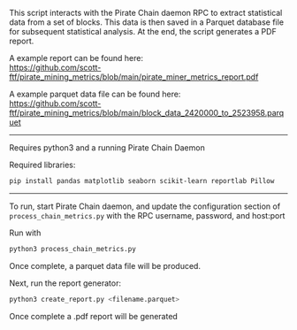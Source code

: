This script interacts with the Pirate Chain daemon RPC to extract statistical data from a set of blocks. This data is then saved in a Parquet database file for subsequent statistical analysis. At the end, the script generates a PDF report.

A example report can be found here: <br />
https://github.com/scott-ftf/pirate_mining_metrics/blob/main/pirate_miner_metrics_report.pdf

A example parquet data file can be found here: <br />
https://github.com/scott-ftf/pirate_mining_metrics/blob/main/block_data_2420000_to_2523958.parquet

---

Requires python3 and a running Pirate Chain Daemon

Required libraries:
```BASH
pip install pandas matplotlib seaborn scikit-learn reportlab Pillow
```

---

To run, start Pirate Chain daemon, and update the configuration section of `process_chain_metrics.py` with the RPC username, password, and host:port

Run with 
```BASH
python3 process_chain_metrics.py
```
Once complete, a parquet data file will be produced.

Next, run the report generator:
```BASH
python3 create_report.py <filename.parquet>
```
Once complete a .pdf report will be generated

